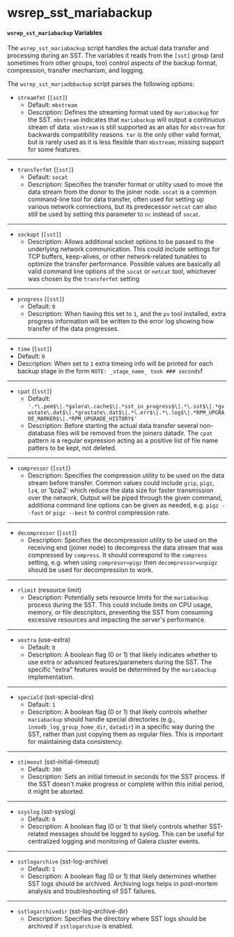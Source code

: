 # wsrep\_sst\_mariabackup

#### `wsrep_sst_mariabackup` Variables

The `wsrep_sst_mariabackup` script handles the actual data transfer and processing during an SST. The variables it reads from the `[sst]` group (and sometimes from other groups, too) control aspects of the backup format, compression, transfer mechanism, and logging.

The `wsrep_sst_mariadbbackup` script parses the following options:

* `streamfmt` (`[sst]`)
  * Default: `mbstream`
  * Description: Defines the streaming format used by `mariabackup` for the SST. `mbstream` indicates that `mariabackup` will output a continuous stream of data. `xbstream` is still supported as an alias for `mbstream` for backwards compatibility reasons. `tar` is the only other valid format, but is rarely used as it is less flexible than `mbstream`; missing support for some features.

***

* `transferfmt` (`[sst]`)
  * Default: `socat`
  * Description: Specifies the transfer format or utility used to move the data stream from the donor to the joiner node. `socat` is a common command-line tool for data transfer, often used for setting up various network connections, but its predecessor `netcat` can also still be used by setting this parameter to `nc` instead of `socat`.

***

* `sockopt` (`[sst]`)
  * Description: Allows additional socket options to be passed to the underlying network communication. This could include settings for TCP buffers, keep-alives, or other network-related tunables to optimize the transfer performance. Possible values are basically all valid command line options of the `socat` or `netcat` tool, whichever was chosen by the `transferfmt` setting

***

* `progress` (`[sst]`)
  * Default: `0`
  * Description: When having this set to `1`, and the `pv` tool installed, extra progress information will be written to the error log showing how transfer of the data progresses.
  
***

* `time` (`[sst]`) 
 * Default: `0`
 * Description: When set to `1` extra timeing info will be printed for each backup stage in the form `NOTE: _stage_name_ took ### seconds`f
 
***

* `cpat` (`[sst]`)
  * Default: `'.*\.pem$\|.*galera\.cache$\|.*sst_in_progress$\|.*\.sst$\|.*gvwstate\.dat$\|.*grastate\.dat$\|.*\.err$\|.*\.log$\|.*RPM_UPGRADE_MARKER$\|.*RPM_UPGRADE_HISTORY$'`
  * Description: Before starting the actual data transfer several non-database files will be removed from the joiners datadir. The `cpat` pattern is a regular expression acting as a positive list of file name patters to be kept, not deleted.

***

* `compressor` (`[sst]`)
  * Description: Specifies the compression utility to be used on the data stream before transfer. Common values could include `gzip`, `pigz`, `lz4`, or 'bzip2'  which reduce the data size for faster transmission over the network. Output will be piped through the given command, additiona command line options can be given as needed, e.g. `pigz --fast` or `pigz --best` to control compression rate.

***

* `decompressor` (`[sst]`)
  * Description: Specifies the decompression utility to be used on the receiving end (joiner node) to decompress the data stream that was compressed by `compress`. It should correspond to the `compress` setting, e.g. when using `compresor=pigz` then `decompressor=unpigz` should be used for decompression to work.

***

* `rlimit` (resource limit)
  * Description: Potentially sets resource limits for the `mariabackup` process during the SST. This could include limits on CPU usage, memory, or file descriptors, preventing the SST from consuming excessive resources and impacting the server's performance.

***

* `uextra` (use-extra)
  * Default: `0`
  * Description: A boolean flag (0 or 1) that likely indicates whether to use extra or advanced features/parameters during the SST. The specific "extra" features would be determined by the `mariabackup` implementation.

***

* `speciald` (sst-special-dirs)
  * Default: `1`
  * Description: A boolean flag (0 or 1) that likely controls whether `mariabackup` should handle special directories (e.g., `innodb_log_group_home_dir`, `datadir`) in a specific way during the SST, rather than just copying them as regular files. This is important for maintaining data consistency.

***

* `stimeout` (sst-initial-timeout)
  * Default: `300`
  * Description: Sets an initial timeout in seconds for the SST process. If the SST doesn't make progress or complete within this initial period, it might be aborted.

***

* `ssyslog` (sst-syslog)
  * Default: `0`
  * Description: A boolean flag (0 or 1) that likely controls whether SST-related messages should be logged to syslog. This can be useful for centralized logging and monitoring of Galera cluster events.

***

* `sstlogarchive` (sst-log-archive)
  * Default: `1`
  * Description: A boolean flag (0 or 1) that likely determines whether SST logs should be archived. Archiving logs helps in post-mortem analysis and troubleshooting of SST failures.

***

* `sstlogarchivedir` (sst-log-archive-dir)
  * Description: Specifies the directory where SST logs should be archived if `sstlogarchive` is enabled.

